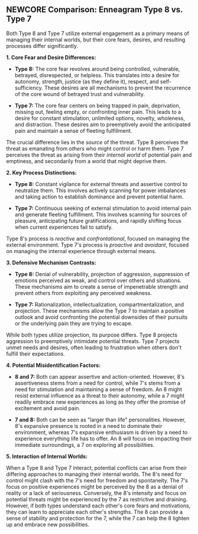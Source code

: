 ## NEWCORE Comparison: Enneagram Type 8 vs. Type 7

Both Type 8 and Type 7 utilize external engagement as a primary means of managing their internal worlds, but their core fears, desires, and resulting processes differ significantly.

**1. Core Fear and Desire Differences:**

* **Type 8:**  The core fear revolves around being controlled, vulnerable, betrayed, disrespected, or helpless.  This translates into a desire for autonomy, strength, justice (as they define it), respect, and self-sufficiency.  These desires are all mechanisms to prevent the recurrence of the core wound of betrayed trust and vulnerability.

* **Type 7:** The core fear centers on being trapped in pain, deprivation, missing out, feeling empty, or confronting inner pain. This leads to a desire for constant stimulation, unlimited options, novelty, wholeness, and distraction. These desires aim to preemptively avoid the anticipated pain and maintain a sense of fleeting fulfillment.

The crucial difference lies in the *source* of the threat. Type 8 perceives the threat as emanating from *others* who might control or harm them. Type 7 perceives the threat as arising from their *internal world* of potential pain and emptiness, and secondarily from a world that might deprive them.

**2. Key Process Distinctions:**

* **Type 8:** Constant vigilance for external threats and assertive control to neutralize them. This involves actively scanning for power imbalances and taking action to establish dominance and prevent potential harm.

* **Type 7:** Continuous seeking of external stimulation to avoid internal pain and generate fleeting fulfillment. This involves scanning for sources of pleasure, anticipating future gratifications, and rapidly shifting focus when current experiences fail to satisfy.

Type 8's process is *reactive* and *confrontational*, focused on managing the external environment. Type 7's process is *proactive* and *avoidant*, focused on managing the internal experience through external means.

**3. Defensive Mechanism Contrasts:**

* **Type 8:** Denial of vulnerability, projection of aggression, suppression of emotions perceived as weak, and control over others and situations. These mechanisms aim to create a sense of impenetrable strength and prevent others from exploiting any perceived weakness.

* **Type 7:** Rationalization, intellectualization, compartmentalization, and projection. These mechanisms allow the Type 7 to maintain a positive outlook and avoid confronting the potential downsides of their pursuits or the underlying pain they are trying to escape.

While both types utilize projection, its purpose differs. Type 8 projects aggression to preemptively intimidate potential threats. Type 7 projects unmet needs and desires, often leading to frustration when others don't fulfill their expectations.

**4. Potential Misidentification Factors:**

* **8 and 7:** Both can appear assertive and action-oriented. However, 8's assertiveness stems from a need for control, while 7's stems from a need for stimulation and maintaining a sense of freedom.  An 8 might resist external influence as a threat to their autonomy, while a 7 might readily embrace new experiences as long as they offer the promise of excitement and avoid pain.

* **7 and 8:**  Both can be seen as "larger than life" personalities. However, 8's expansive presence is rooted in a need to dominate their environment, whereas 7's expansive enthusiasm is driven by a need to experience everything life has to offer.  An 8 will focus on impacting their immediate surroundings, a 7 on exploring all possibilities.

**5. Interaction of Internal Worlds:**

When a Type 8 and Type 7 interact, potential conflicts can arise from their differing approaches to managing their internal worlds.  The 8's need for control might clash with the 7's need for freedom and spontaneity. The 7's focus on positive experiences might be perceived by the 8 as a denial of reality or a lack of seriousness. Conversely, the 8's intensity and focus on potential threats might be experienced by the 7 as restrictive and draining.  However, if both types understand each other's core fears and motivations, they can learn to appreciate each other's strengths. The 8 can provide a sense of stability and protection for the 7, while the 7 can help the 8 lighten up and embrace new possibilities.
